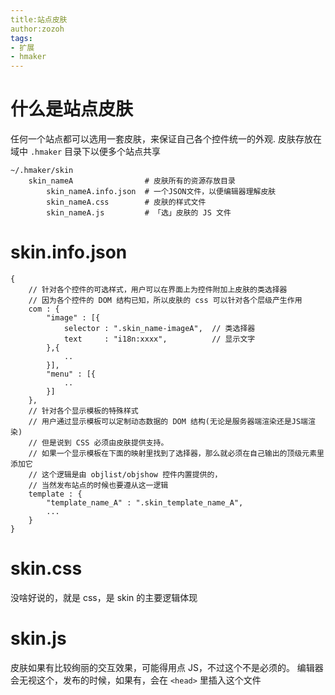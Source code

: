 ```yaml
---
title:站点皮肤
author:zozoh
tags:
- 扩展
- hmaker
---
```


# 什么是站点皮肤

任何一个站点都可以选用一套皮肤，来保证自己各个控件统一的外观. 皮肤存放在域中 `.hmaker` 目录下以便多个站点共享

```
~/.hmaker/skin
    skin_nameA                # 皮肤所有的资源存放目录
        skin_nameA.info.json  # 一个JSON文件，以便编辑器理解皮肤
        skin_nameA.css        # 皮肤的样式文件
        skin_nameA.js         # 「选」皮肤的 JS 文件
```

# skin.info.json

```
{
    // 针对各个控件的可选样式，用户可以在界面上为控件附加上皮肤的类选择器
    // 因为各个控件的 DOM 结构已知，所以皮肤的 css 可以针对各个层级产生作用
    com : {
        "image" : [{
            selector : ".skin_name-imageA",  // 类选择器
            text     : "i18n:xxxx",          // 显示文字
        },{
            ..
        }],
        "menu" : [{
            ..
        }]
    },
    // 针对各个显示模板的特殊样式
    // 用户通过显示模板可以定制动态数据的 DOM 结构(无论是服务器端渲染还是JS端渲染)
    // 但是说到 CSS 必须由皮肤提供支持。
    // 如果一个显示模板在下面的映射里找到了选择器，那么就必须在自己输出的顶级元素里添加它
    // 这个逻辑是由 objlist/objshow 控件内置提供的，
    // 当然发布站点的时候也要遵从这一逻辑
    template : {
        "template_name_A" : ".skin_template_name_A",
        ...
    }
}
```

# skin.css

没啥好说的，就是 css，是 skin 的主要逻辑体现

# skin.js

皮肤如果有比较绚丽的交互效果，可能得用点 JS，不过这个不是必须的。
编辑器会无视这个，发布的时候，如果有，会在 `<head>` 里插入这个文件


